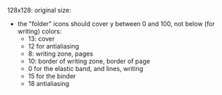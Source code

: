 128x128: original size:

- the "folder" icons should cover y between 0 and 100, not below (for writing)
colors:
  * 13: cover
  * 12 for antialiasing
  * 8: writing zone, pages
  * 10: border of writing zone, border of page
  * 0 for the elastic band, and lines, writing
  * 15 for the binder
  * 18 antialiasing
